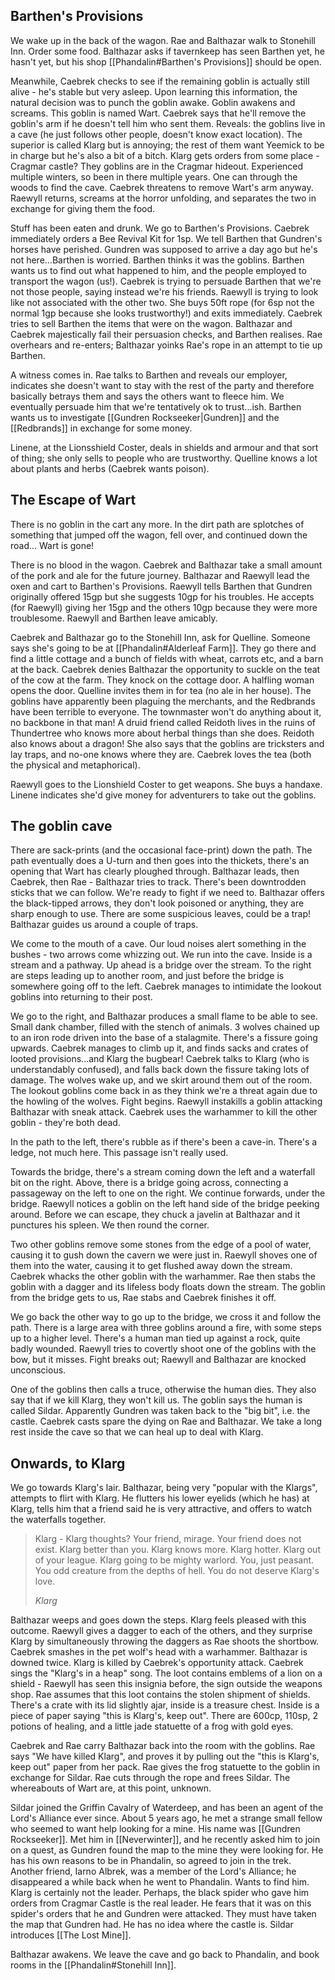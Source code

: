 ## Barthen's Provisions
We wake up in the back of the wagon. Rae and Balthazar walk to Stonehill Inn. Order some food. Balthazar asks if tavernkeep has seen Barthen yet, he hasn't yet, but his shop [[Phandalin#Barthen's Provisions]] should be open.

Meanwhile, Caebrek checks to see if the remaining goblin is actually still alive - he's stable but very asleep. Upon learning this information, the natural decision was to punch the goblin awake. Goblin awakens and screams. This goblin is named Wart. Caebrek says that he'll remove the goblin's arm if he doesn't tell him who sent them. Reveals: the goblins live in a cave (he just follows other people, doesn't know exact location). The superior is called Klarg but is annoying; the rest of them want Yeemick to be in charge but he's also a bit of a bitch. Klarg gets orders from some place - Cragmar castle? They goblins are in the Cragmar hideout. Experienced multiple winters, so been in there multiple years. One can through the woods to find the cave. Caebrek threatens to remove Wart's arm anyway. Raewyll returns, screams at the horror unfolding, and separates the two in exchange for giving them the food.

Stuff has been eaten and drunk. We go to Barthen's Provisions. Caebrek immediately orders a Bee Revival Kit for 1sp. We tell Barthen that Gundren's horses have perished. Gundren was supposed to arrive a day ago but he's not here...Barthen is worried. Barthen thinks it was the goblins. Barthen wants us to find out what happened to him, and the people employed to transport the wagon (us!). Caebrek is trying to persuade Barthen that we're not those people, saying instead we're his friends. Raewyll is trying to look like not associated with the other two. She buys 50ft rope (for 6sp not the normal 1gp because she looks trustworthy!) and exits immediately. Caebrek tries to sell Barthen the items that were on the wagon. Balthazar and Caebrek majestically fail their persuasion checks, and Barthen realises. Rae overhears and re-enters; Balthazar yoinks Rae's rope in an attempt to tie up Barthen.

A witness comes in. Rae talks to Barthen and reveals our employer, indicates she doesn't want to stay with the rest of the party and therefore basically betrays them and says the others want to fleece him. We eventually persuade him that we're tentatively ok to trust...ish. Barthen wants us to investigate [[Gundren Rockseeker|Gundren]] and the [[Redbrands]] in exchange for some money.

Linene, at the Lionsshield Coster, deals in shields and armour and that sort of thing; she only sells to people who are trustworthy. Quelline knows a lot about plants and herbs (Caebrek wants poison).

## The Escape of Wart
There is no goblin in the cart any more. In the dirt path are splotches of something that jumped off the wagon, fell over, and continued down the road... Wart is gone!

There is no blood in the wagon. Caebrek and Balthazar take a small amount of the pork and ale for the future journey. Balthazar and Raewyll lead the oxen and cart to Barthen's Provisions. Raewyll tells Barthen that Gundren originally offered 15gp but she suggests 10gp for his troubles. He accepts (for Raewyll) giving her 15gp and the others 10gp because they were more troublesome. Raewyll and Barthen leave amicably.

Caebrek and Balthazar go to the Stonehill Inn, ask for Quelline. Someone says she's going to be at [[Phandalin#Alderleaf Farm]]. They go there and find a little cottage and a bunch of fields with wheat, carrots etc, and a barn at the back. Caebrek denies Balthazar the opportunity to suckle on the teat of the cow at the farm. They knock on the cottage door. A halfling woman opens the door. Quelline invites them in for tea (no ale in her house). The goblins have apparently been plaguing the merchants, and the Redbrands have been terrible to everyone. The townmaster won't do anything about it, no backbone in that man! A druid friend called Reidoth lives in the ruins of Thundertree who knows more about herbal things than she does. Reidoth also knows about a dragon! She also says that the goblins are tricksters and lay traps, and no-one knows where they are. Caebrek loves the tea (both the physical and metaphorical).

Raewyll goes to the Lionshield Coster to get weapons. She buys a handaxe. Linene indicates she'd give money for adventurers to take out the goblins.

## The goblin cave
There are sack-prints (and the occasional face-print) down the path. The path eventually does a U-turn and then goes into the thickets, there's an opening that Wart has clearly ploughed through. Balthazar leads, then Caebrek, then Rae - Balthazar tries to track. There's been downtrodden sticks that we can follow. We're ready to fight if we need to. Balthazar offers the black-tipped arrows, they don't look poisoned or anything, they are sharp enough to use. There are some suspicious leaves, could be a trap! Balthazar guides us around a couple of traps.

We come to the mouth of a cave. Our loud noises alert something in the bushes - two arrows come whizzing out. We run into the cave. Inside is a stream and a pathway. Up ahead is a bridge over the stream. To the right are steps leading up to another room, and just before the bridge is somewhere going off to the left. Caebrek manages to intimidate the lookout goblins into returning to their post.

We go to the right, and Balthazar produces a small flame to be able to see. Small dank chamber, filled with the stench of animals. 3 wolves chained up to an iron rode driven into the base of a stalagmite. There's a fissure going upwards. Caebrek manages to climb up it, and finds sacks and crates of looted provisions...and Klarg the bugbear! Caebrek talks to Klarg (who is understandably confused), and falls back down the fissure taking lots of damage. The wolves wake up, and we skirt around them out of the room. The lookout goblins come back in as they think we're a threat again due to the howling of the wolves. Fight begins. Raewyll instakills a goblin attacking Balthazar with sneak attack. Caebrek uses the warhammer to kill the other goblin - they're both dead.

In the path to the left, there's rubble as if there's been a cave-in. There's a ledge, not much here. This passage isn't really used.

Towards the bridge, there's a stream coming down the left and a waterfall bit on the right. Above, there is a bridge going across, connecting a passageway on the left to one on the right. We continue forwards, under the bridge. Raewyll notices a goblin on the left hand side of the bridge peeking around. Before we can escape, they chuck a javelin at Balthazar and it punctures his spleen. We then round the corner.

Two other goblins remove some stones from the edge of a pool of water, causing it to gush down the cavern we were just in. Raewyll shoves one of them into the water, causing it to get flushed away down the stream. Caebrek whacks the other goblin with the warhammer. Rae then stabs the goblin with a dagger and its lifeless body floats down the stream. The goblin from the bridge gets to us, Rae stabs and Caebrek finishes it off.

We go back the other way to go up to the bridge, we cross it and follow the path. There is a large area with three goblins around a fire, with some steps up to a higher level. There's a human man tied up against a rock, quite badly wounded. Raewyll tries to covertly shoot one of the goblins with the bow, but it misses. Fight breaks out; Raewyll and Balthazar are knocked unconscious.

One of the goblins then calls a truce, otherwise the human dies. They also say that if we kill Klarg, they won't kill us. The goblin says the human is called Sildar. Apparently Gundren was taken back to the "big bit", i.e. the castle. Caebrek casts spare the dying on Rae and Balthazar. We take a long rest inside the cave so that we can heal up to deal with Klarg.

## Onwards, to Klarg
We go towards Klarg's lair. Balthazar, being very "popular with the Klargs", attempts to flirt with Klarg. He flutters his lower eyelids (which he has) at Klarg, tells him that a friend said he is very attractive, and offers to watch the waterfalls together.

> Klarg - Klarg thoughts? Your friend, mirage. Your friend does not exist. Klarg better than you. Klarg knows more. Klarg hotter. Klarg out of your league. Klarg going to be mighty warlord. You, just peasant. You odd creature from the depths of hell. You do not deserve Klarg's love.
> 
> *Klarg*

Balthazar weeps and goes down the steps. Klarg feels pleased with this outcome. Raewyll gives a dagger to each of the others, and they surprise Klarg by simultaneously throwing the daggers as Rae shoots the shortbow. Caebrek smashes in the pet wolf's head with a warhammer. Balthazar is downed twice. Klarg is killed by Caebrek's opportunity attack. Caebrek sings the "Klarg's in a heap" song. The loot contains emblems of a lion on a shield - Raewyll has seen this insignia before, the sign outside the weapons shop. Rae assumes that this loot contains the stolen shipment of shields. There's a crate with its lid slightly ajar, inside is a treasure chest. Inside is a piece of paper saying "this is Klarg's, keep out". There are 600cp, 110sp, 2 potions of healing, and a little jade statuette of a frog with gold eyes.

Caebrek and Rae carry Balthazar back into the room with the goblins. Rae says "We have killed Klarg", and proves it by pulling out the "this is Klarg's, keep out" paper from her pack. Rae gives the frog statuette to the goblin in exchange for Sildar. Rae cuts through the rope and frees Sildar. The whereabouts of Wart are, at this point, unknown.

Sildar joined the Griffin Cavalry of Waterdeep, and has been an agent of the Lord's Alliance ever since. About 5 years ago, he met a strange small fellow who seemed to want help looking for a mine. His name was [[Gundren Rockseeker]]. Met him in [[Neverwinter]], and he recently asked him to join on a quest, as Gundren found the map to the mine they were looking for. He has his own reasons to be in Phandalin, so agreed to join in the trek. Another friend, Iarno Albrek, was a member of the Lord's Alliance; he disappeared a while back when he went to Phandalin. Wants to find him. Klarg is certainly not the leader. Perhaps, the black spider who gave him orders from Cragmar Castle is the real leader. He fears that it was on this spider's orders that he and Gundren were attacked. They must have taken the map that Gundren had. He has no idea where the castle is. Sildar introduces [[The Lost Mine]].

Balthazar awakens. We leave the cave and go back to Phandalin, and book rooms in the [[Phandalin#Stonehill Inn]].